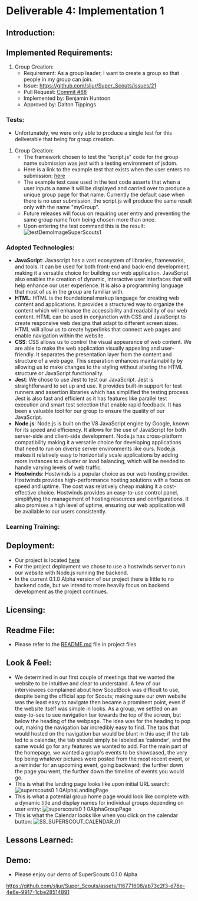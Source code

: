 # Deliverable 4: Implementation 1

## Introduction:

## Implemented Requirements:
1. Group Creation:
   - Requirement: As a group leader, I want to create a group so that people in my group can join.
   - Issue: https://github.com/sljur/Super_Scouts/issues/21
   - Pull Request: [Commit #88](https://github.com/sljur/Super_Scouts/commit/b837e3973c6bf75978a8c324bacc62eea403d9ef)
   - Implemented by: Benjamin Huntoon
   - Approved by: Dalton Tippings
     
### Tests:
- Unfortunately, we were only able to produce a single  test for this deliverable that being for group creation.
1. Group Creation:
   - The framework chosen to test the "script.js" code for the group name submission was jest with a testing environment of jsdom.
   - Here is a link to the example test that exists when the user enters no submission: [here](https://github.com/sljur/Super_Scouts/blob/main/website/script.test.js)
   - The example test case used in the test code asserts that when a user inputs a name it will be displayed and carried over to produce a unique group page for that name. Currently the default case when there is no user submission, the script.js will produce the same result only with the name "myGroup".
   - Future releases will focus on requiring user entry and preventing the same group name from being chosen more than once.
   - Upon entering the test command this is the result:
     ![testDemoImageSuperScouts1](https://github.com/sljur/Super_Scouts/assets/116771608/92ba8717-2a6c-4193-a6a8-1f77de5ed1da)

### Adopted Technologies:
- **JavaScript**: Javascript has a vast ecosystem of libraries, frameworks, and tools. It can be used for both front-end and back-end development, making it a versatile choice for building our web application. JavaScript also enables the creation of dynamic, interactive user interfaces that will help enhance our user experience. It is also a programming language that most of us in the group are familiar with. 
- **HTML**: HTML is the foundational markup language for creating web content and applications. It provides a structured way to organize the content which will enhance the accessibility and readability of our web content. HTML can be used in conjunction with CSS and JavaScript to create responsive web designs that adapt to different screen sizes. HTML will allow us to create hyperlinks that connect web pages and enable navigation within the website. 
- **CSS**: CSS allows us to control the visual appearance of web content. We are able to make the web application visually appealing and user-friendly. It separates the presentation layer from the content and structure of a web page. This separation enhances maintainability by allowing us to make changes to the styling without altering the HTML structure or JavaScript functionality. 
- **Jest**: We chose to use Jest to test our JavaScript. Jest is straightforward to set up and use. It provides built-in support for test runners and assertion libraries which has simplified the testing process. Jest is also fast and efficient as it has features like parallel test execution and smart test selection that enable rapid feedback. It has been a valuable tool for our group to ensure the quality of our JavaScript.
- **Node.js**: Node.js is built on the V8 JavaScript engine by Google, known for its speed and efficiency. It allows for the use of JavaScript for both server-side and client-side development. Node.js has cross-platform compatibility making it a versatile choice for developing applications that need to run on diverse server environments like ours. Node.js makes it relatively easy to horizontally scale applications by adding more instances to a cluster or load balancing, which will be needed to handle varying levels of web traffic.
- **Hostwinds**: Hostwinds is a popular choice as our web hosting provider. Hostwinds provides high-performance hosting solutions with a focus on speed and uptime. The cost was relatively cheap making it a cost-effective choice. Hostwinds provides an easy-to-use control panel, simplifying the management of hosting resources and configurations. It also promises a high level of uptime, ensuring our web application will be available to our users consistently.
  
### Learning Training:

## Deployment:
- Our project is located [here](http://superscouts.site/)
- For the project deployment we chose to use a hostwinds server to run our website with Node.js running the backend.
- In the current 0.1.0 Alpha version of our project there is little to no backend code, but we intend to more heavily focus on backend development as the project continues. 

## Licensing:

## Readme File:
- Please refer to the [README.md](https://github.com/sljur/Super_Scouts/blob/main/README.md) file in project files

## Look & Feel:
   - We determined in our first couple of meetings that we wanted the website to be intuitive and clear to understand. A few of our interviewees complained about how ScoutBook was difficult to use, despite being the official app for Scouts; making sure our own website was the least easy to navigate then became a prominent point, even if the website itself was simple in looks. As a group, we settled on an easy-to-see to see navigation bar towards the top of the screen, but below the heading of the webpage. The idea was for the heading to pop out, making the navigation bar incredibly easy to find. The tabs that would hosted on the navigation bar would be blunt in this use; if the tab led to a calendar, the tab should simply be labeled as 'calendar', and the same would go for any features we wanted to add. For the main part of the homepage, we wanted a group's events to be showcased, the very top being whatever pictures were posted from the most recent event, or a reminder for an upcoming event, going backward; the further down the page you went, the further down the timeline of events you would go.
   - This is what the landing page looks like upon initial URL search:   
![superscouts0 1 0AlphaLandingPage](https://github.com/sljur/Super_Scouts/assets/116771608/5860a250-34e4-4b66-91d2-52b601385132)
- This is what a potential group home page would look like complete with a dynamic title and display names for individual groups depending on user entry:
![superscouts0 1 0AlphaGroupPage](https://github.com/sljur/Super_Scouts/assets/116771608/4dc704d3-c2dc-4a1f-98a0-ce7e9741575a)
- This is what the Calendar looks like when you click on the calendar button:
![SS_SUPERSCOUT_CALENDAR_01](https://github.com/sljur/Super_Scouts/assets/116686483/1bc33467-5ce7-43c3-982b-b7d13ca62e1c)


## Lessons Learned:

## Demo:
- Please enjoy our demo of SuperScouts 0.1.0 Alpha


https://github.com/sljur/Super_Scouts/assets/116771608/ab73c2f3-d78e-4e6e-9917-1cbe28514891




